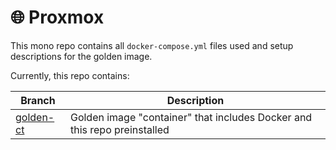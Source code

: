 # 🌐 Proxmox

This mono repo contains all `docker-compose.yml` files used and setup descriptions for the golden image. 

Currently, this repo contains:

| Branch | Description |
| --- | --- |
| [golden-ct](/David-Kopczynski/proxmox/tree/master) | Golden image "container" that includes Docker and this repo preinstalled |
